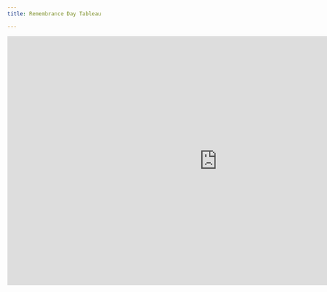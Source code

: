```yaml
---
title: Remembrance Day Tableau

---
```

<iframe src="https://docs.google.com/presentation/d/e/2PACX-1vSv2BGrbJfaS2Iu6C6cm96mB4hp9mwCz0R7Rvx8DOF5mpbiQYacnLm9KJhadhNgAv9c6OsDGCzG3I3N/embed?start=false&loop=false&delayms=3000" frameborder="0" width="960" height="569" allowfullscreen="true" mozallowfullscreen="true" webkitallowfullscreen="true"></iframe>